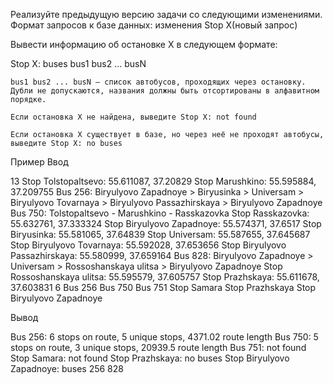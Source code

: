 Реализуйте предыдущую версию задачи со следующими изменениями.
Формат запросов к базе данных: изменения
Stop X(новый запрос)

Вывести информацию об остановке X в следующем формате:

Stop X: buses bus1 bus2 ... busN

    bus1 bus2 ... busN — список автобусов, проходящих через остановку. Дубли не допускаются, названия должны быть отсортированы в алфавитном порядке.

    Если остановка X не найдена, выведите Stop X: not found

    Если остановка X существует в базе, но через неё не проходят автобусы, выведите Stop X: no buses

Пример
Ввод

13
Stop Tolstopaltsevo: 55.611087, 37.20829
Stop Marushkino: 55.595884, 37.209755
Bus 256: Biryulyovo Zapadnoye > Biryusinka > Universam > Biryulyovo Tovarnaya > Biryulyovo Passazhirskaya > Biryulyovo Zapadnoye
Bus 750: Tolstopaltsevo - Marushkino - Rasskazovka
Stop Rasskazovka: 55.632761, 37.333324
Stop Biryulyovo Zapadnoye: 55.574371, 37.6517
Stop Biryusinka: 55.581065, 37.64839
Stop Universam: 55.587655, 37.645687
Stop Biryulyovo Tovarnaya: 55.592028, 37.653656
Stop Biryulyovo Passazhirskaya: 55.580999, 37.659164
Bus 828: Biryulyovo Zapadnoye > Universam > Rossoshanskaya ulitsa > Biryulyovo Zapadnoye
Stop Rossoshanskaya ulitsa: 55.595579, 37.605757
Stop Prazhskaya: 55.611678, 37.603831
6
Bus 256
Bus 750
Bus 751
Stop Samara
Stop Prazhskaya
Stop Biryulyovo Zapadnoye

Вывод

Bus 256: 6 stops on route, 5 unique stops, 4371.02 route length
Bus 750: 5 stops on route, 3 unique stops, 20939.5 route length
Bus 751: not found
Stop Samara: not found
Stop Prazhskaya: no buses
Stop Biryulyovo Zapadnoye: buses 256 828
